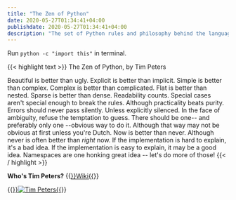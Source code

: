 ```yaml
---
title: "The Zen of Python"
date: 2020-05-27T01:34:41+04:00
publishdate: 2020-05-27T01:34:41+04:00
description: "The set of Python rules and philosophy behind the language by Tim Peters."
---
```


Run `python -c "import this"` in terminal.

{{< highlight text >}}
The Zen of Python, by Tim Peters

Beautiful is better than ugly.
Explicit is better than implicit.
Simple is better than complex.
Complex is better than complicated.
Flat is better than nested.
Sparse is better than dense.
Readability counts.
Special cases aren't special enough to break the rules.
Although practicality beats purity.
Errors should never pass silently.
Unless explicitly silenced.
In the face of ambiguity, refuse the temptation to guess.
There should be one-- and preferably only one --obvious way to do it.
Although that way may not be obvious at first unless you're Dutch.
Now is better than never.
Although never is often better than *right* now.
If the implementation is hard to explain, it's a bad idea.
If the implementation is easy to explain, it may be a good idea.
Namespaces are one honking great idea -- let's do more of those!
{{< / highlight >}}

**Who's Tim Peters?** {{<a href="https://en.wikipedia.org/wiki/Tim_Peters_(software_engineer)" target="_blank" rel="noopener noreferrer">}}Wiki{{</a>}}

{{<a href="https://en.wikipedia.org/wiki/Tim_Peters_(software_engineer)" target="_blank" rel="noopener noreferrer">}}![Tim Peters](https://res.cloudinary.com/oorkan/image/upload/v1590529947/blog/img/topics/python/timpeters_umih8m.jpg){{</a>}}

